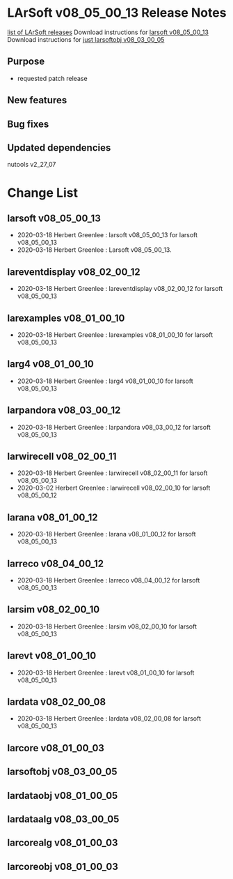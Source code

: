 LArSoft v08_05_00_13 Release Notes
=============================================================================

[list of LArSoft releases](LArSoft_release_list)
Download instructions for [larsoft v08_05_00_13](http://scisoft.fnal.gov/scisoft/bundles/larsoft/v08_05_00_13/larsoft-v08_05_00_13.html)
Download instructions for [just larsoftobj v08_03_00_05](http://scisoft.fnal.gov/scisoft/bundles/larsoftobj/v08_03_00_05/larsoftobj-v08_03_00_05.html)

Purpose
--------------------

-   requested patch release

New features
------------------------------

Bug fixes
------------------------

Updated dependencies
----------------------------------------------

nutools v2_27_07

Change List
============================

larsoft v08_05_00_13
-------------------------------------------------

-   2020-03-18 Herbert Greenlee : larsoft v08_05_00_13 for larsoft v08_05_00_13
-   2020-03-18 Herbert Greenlee : Larsoft v08_05_00_13.

lareventdisplay v08_02_00_12
-----------------------------------------------------------------

-   2020-03-18 Herbert Greenlee : lareventdisplay v08_02_00_12 for larsoft v08_05_00_13

larexamples v08_01_00_10
---------------------------------------------------------

-   2020-03-18 Herbert Greenlee : larexamples v08_01_00_10 for larsoft v08_05_00_13

larg4 v08_01_00_10
---------------------------------------------

-   2020-03-18 Herbert Greenlee : larg4 v08_01_00_10 for larsoft v08_05_00_13

larpandora v08_03_00_12
-------------------------------------------------------

-   2020-03-18 Herbert Greenlee : larpandora v08_03_00_12 for larsoft v08_05_00_13

larwirecell v08_02_00_11
---------------------------------------------------------

-   2020-03-18 Herbert Greenlee : larwirecell v08_02_00_11 for larsoft v08_05_00_13
-   2020-03-02 Herbert Greenlee : larwirecell v08_02_00_10 for larsoft v08_05_00_12

larana v08_01_00_12
-----------------------------------------------

-   2020-03-18 Herbert Greenlee : larana v08_01_00_12 for larsoft v08_05_00_13

larreco v08_04_00_12
-------------------------------------------------

-   2020-03-18 Herbert Greenlee : larreco v08_04_00_12 for larsoft v08_05_00_13

larsim v08_02_00_10
-----------------------------------------------

-   2020-03-18 Herbert Greenlee : larsim v08_02_00_10 for larsoft v08_05_00_13

larevt v08_01_00_10
-----------------------------------------------

-   2020-03-18 Herbert Greenlee : larevt v08_01_00_10 for larsoft v08_05_00_13

lardata v08_02_00_08
-------------------------------------------------

-   2020-03-18 Herbert Greenlee : lardata v08_02_00_08 for larsoft v08_05_00_13

larcore v08_01_00_03
-------------------------------------------------

larsoftobj v08_03_00_05
-------------------------------------------------------

lardataobj v08_01_00_05
-------------------------------------------------------

lardataalg v08_03_00_05
-------------------------------------------------------

larcorealg v08_01_00_03
-------------------------------------------------------

larcoreobj v08_01_00_03
-------------------------------------------------------
